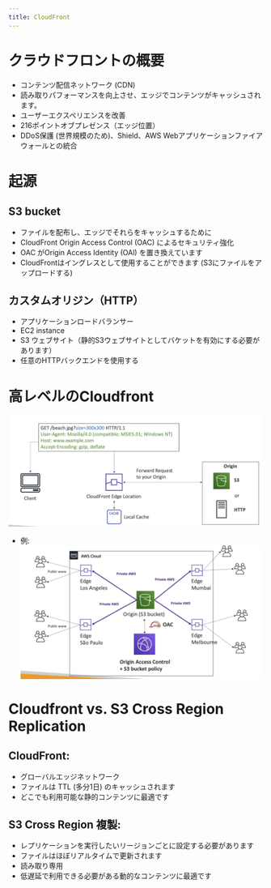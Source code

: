 ```yaml
---
title: CloudFront
---
```


# クラウドフロントの概要

- コンテンツ配信ネットワーク (CDN)
- 読み取りパフォーマンスを向上させ、エッジでコンテンツがキャッシュされます。
- ユーザーエクスペリエンスを改善
- 216ポイントオブプレゼンス（エッジ位置）
- DDoS保護 (世界規模のため)、Shield、AWS Webアプリケーションファイアウォールとの統合

# 起源

## S3 bucket

- ファイルを配布し、エッジでそれらをキャッシュするために
- CloudFront Origin Access Control (OAC) によるセキュリティ強化
- OAC がOrigin Access Identity (OAl) を置き換えています
- CloudFrontはイングレスとして使用することができます (S3にファイルをアップロードする)

## カスタムオリジン（HTTP）

- アプリケーションロードバランサー
- EC2 instance
- S3 ウェブサイト（静的S3ウェブサイトとしてバケットを有効にする必要があります）
- 任意のHTTPバックエンドを使用する

# 高レベルのCloudfront

![CloudFront](./Cloudfront-high-level.png)

- 例:
  ![CloudFront](./Cloudfront-example.png)

# Cloudfront vs. S3 Cross Region Replication

## CloudFront:

- グローバルエッジネットワーク
- ファイルは TTL (多分1日) のキャッシュされます
- どこでも利用可能な静的コンテンツに最適です

## S3 Cross Region 複製:

- レプリケーションを実行したいリージョンごとに設定する必要があります
- ファイルはほぼリアルタイムで更新されます
- 読み取り専用
- 低遅延で利用できる必要がある動的なコンテンツに最適です
